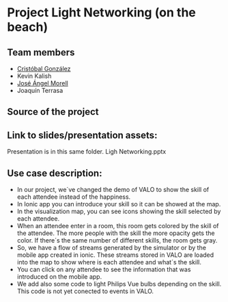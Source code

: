 # Project Light Networking (on the beach)

## Team members
- [Cristóbal González](https://twitter.com/cristobalgp)
- Kevin Kalish
- [José Ángel Morell](https://twitter.com/jose_angel_prog)
- Joaquín Terrasa

## Source of the project


## Link to slides/presentation assets:
Presentation is in this same folder. Ligh Networking.pptx

## Use case description:
- In our project, we´ve changed the demo of VALO to show the skill of each attendee instead of the happiness.
- In Ionic app you can introduce your skill so it can be showed at the map.
- In the visualization map, you can see icons showing the skill selected by each attendee.
- When an attendee enter in a room, this room gets colored by the skill of the attendee. The more people with the skill
 the more opacity gets the color. If there´s the same number of different skills, the room gets gray.
- So, we have a flow of streams generated by the simulator or by the mobile app created in ionic. These streams stored in VALO 
 are loaded into the map to show where is each attendee and what´s the skill.
- You can click on any attendee to see the information that was introduced on the mobile app. 
- We add also some code to light Philips Vue bulbs depending on the skill. This code is not yet conected to events in VALO.
 
